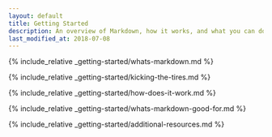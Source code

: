 ```yaml
---
layout: default
title: Getting Started
description: An overview of Markdown, how it works, and what you can do with it.
last_modified_at: 2018-07-08
---
```


{% include_relative _getting-started/whats-markdown.md %}

{% include_relative _getting-started/kicking-the-tires.md %}

{% include_relative _getting-started/how-does-it-work.md %}

{% include_relative _getting-started/whats-markdown-good-for.md %}

{% include_relative _getting-started/additional-resources.md %}
